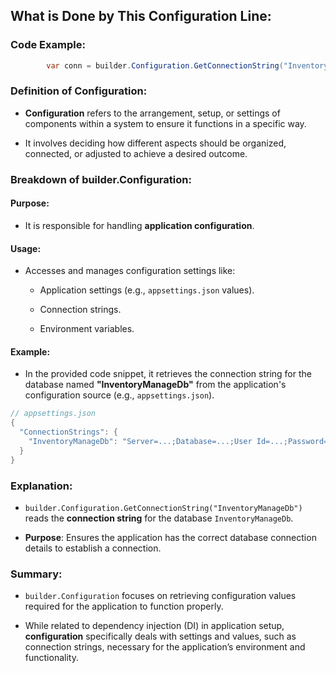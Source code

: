 ## What is Done by This **Configuration** Line:

### Code Example:
```cs
		var conn = builder.Configuration.GetConnectionString("InventoryManageDb");
```

### Definition of Configuration:

- **Configuration** refers to the arrangement, setup, or settings of components within a system to ensure it functions in a specific way.
    
- It involves deciding how different aspects should be organized, connected, or adjusted to achieve a desired outcome.
    

### Breakdown of **builder.Configuration**:

#### **Purpose**:

- It is responsible for handling **application configuration**.
	

#### **Usage**:

- Accesses and manages configuration settings like:
    
    - Application settings (e.g., `appsettings.json` values).
        
    - Connection strings.
        
    - Environment variables.
        

#### **Example**:

- In the provided code snippet, it retrieves the connection string for the database named **"InventoryManageDb"** from the application's configuration source (e.g., `appsettings.json`).

```cs
// appsettings.json
{
  "ConnectionStrings": {
    "InventoryManageDb": "Server=...;Database=...;User Id=...;Password=...;"
  }
}
```

### Explanation:

- `builder.Configuration.GetConnectionString("InventoryManageDb")` reads the **connection string** for the database `InventoryManageDb`.
    
- **Purpose**: Ensures the application has the correct database connection details to establish a connection.
    

### Summary:

- `builder.Configuration` focuses on retrieving configuration values required for the application to function properly.
    
- While related to dependency injection (DI) in application setup, **configuration** specifically deals with settings and values, such as connection strings, necessary for the application’s environment and functionality.